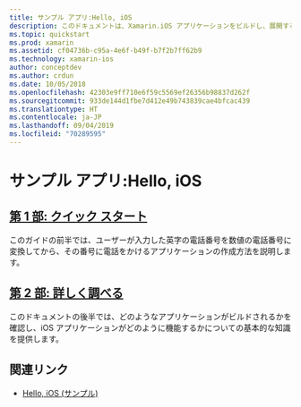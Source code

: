 ```yaml
---
title: サンプル アプリ:Hello, iOS
description: このドキュメントは、Xamarin.iOS アプリケーションをビルドし、展開する方法を理解するために必要なツールと概念を紹介するガイドにリンクされています。
ms.topic: quickstart
ms.prod: xamarin
ms.assetid: cf04736b-c95a-4e6f-b49f-b7f2b7ff62b9
ms.technology: xamarin-ios
author: conceptdev
ms.author: crdun
ms.date: 10/05/2018
ms.openlocfilehash: 42303e9ff710e6f59c5569ef26356b98837d262f
ms.sourcegitcommit: 933de144d1fbe7d412e49b743839cae4bfcac439
ms.translationtype: HT
ms.contentlocale: ja-JP
ms.lasthandoff: 09/04/2019
ms.locfileid: "70289595"
---
```

# <a name="sample-app-hello-ios"></a>サンプル アプリ:Hello, iOS

## <a name="part-1-quickstartiosget-startedhello-ioshello-ios-quickstartmd"></a>[第 1 部: クイック スタート](~/ios/get-started/hello-ios/hello-ios-quickstart.md)

このガイドの前半では、ユーザーが入力した英字の電話番号を数値の電話番号に変換してから、その番号に電話をかけるアプリケーションの作成方法を説明します。

## <a name="part-2-deep-diveiosget-startedhello-ioshello-ios-deepdivemd"></a>[第 2 部: 詳しく調べる](~/ios/get-started/hello-ios/hello-ios-deepdive.md)

このドキュメントの後半では、どのようなアプリケーションがビルドされるかを確認し、iOS アプリケーションがどのように機能するかについての基本的な知識を提供します。

## <a name="related-links"></a>関連リンク

- [Hello, iOS (サンプル)](https://docs.microsoft.com/samples/xamarin/ios-samples/hello-ios)
